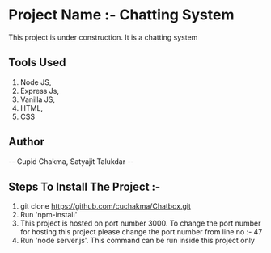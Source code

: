 # Project Name :- Chatting System
 This project is under construction. It is a chatting system
## Tools Used 
1. Node JS,
2. Express Js,
3. Vanilla JS,
4. HTML,
5. CSS

## Author 
-- Cupid Chakma, Satyajit Talukdar --

## Steps To Install The Project :- 
1. git clone https://github.com/cuchakma/Chatbox.git
2. Run 'npm-install'
3. This project is hosted on port number 3000. To change the port number for hosting this project please change the port number from line no :- 47
4. Run 'node server.js'. This command can be run inside this project only

